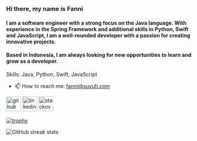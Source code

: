 ### Hi there, my name is Fanni
#### I am a software engineer with a strong focus on the Java language. With experience in the Spring Framework and additional skills in Python, Swift and JavaScript, I am a well-rounded developer with a passion for creating innovative projects. 
#### Based in Indonesia, I am always looking for new opportunities to learn and grow as a developer.

Skills: Java, Python, Swift, JavaScript

- 📫 How to reach me: fanni@suyuti.com 


[<img src='https://cdn.jsdelivr.net/npm/simple-icons@3.0.1/icons/github.svg' alt='github' height='40'>](https://github.com/fannisuyuti)  [<img src='https://cdn.jsdelivr.net/npm/simple-icons@3.0.1/icons/linkedin.svg' alt='linkedin' height='40'>](https://www.linkedin.com/in/fannisuyuti/)  [<img src='https://cdn.jsdelivr.net/npm/simple-icons@3.0.1/icons/stackoverflow.svg' alt='stackoverflow' height='40'>](https://stackoverflow.com/users/3924386)  

[![trophy](https://github-profile-trophy.vercel.app/?username=fannisuyuti)](https://github.com/ryo-ma/github-profile-trophy)

![GitHub streak stats](https://github-readme-streak-stats.herokuapp.com/?user=fannisuyuti)  

